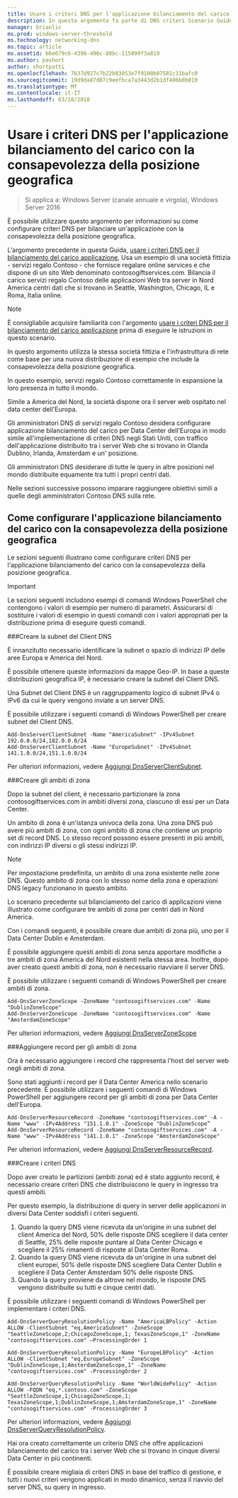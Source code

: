 ```yaml
---
title: Usare i criteri DNS per l'applicazione bilanciamento del carico con la consapevolezza della posizione geografica
description: In questo argomento fa parte di DNS criteri Scenario Guide per Windows Server 2016
manager: brianlic
ms.prod: windows-server-threshold
ms.technology: networking-dns
ms.topic: article
ms.assetid: b6e679c6-4398-496c-88bc-115099f3a819
ms.author: pashort
author: shortpatti
ms.openlocfilehash: 7637d927c7b22b83053e7f9100b07581c11bafc0
ms.sourcegitcommit: 19d9da87d87c9eefbca7a3443d2b1df486b0b010
ms.translationtype: MT
ms.contentlocale: it-IT
ms.lasthandoff: 03/28/2018
---
```

# <a name="use-dns-policy-for-application-load-balancing-with-geo-location-awareness"></a>Usare i criteri DNS per l'applicazione bilanciamento del carico con la consapevolezza della posizione geografica

>Si applica a: Windows Server (canale annuale e virgola), Windows Server 2016

È possibile utilizzare questo argomento per informazioni su come configurare criteri DNS per bilanciare un'applicazione con la consapevolezza della posizione geografica.

L'argomento precedente in questa Guida, [usare i criteri DNS per il bilanciamento del carico applicazione](https://technet.microsoft.com/windows-server-docs/networking/dns/deploy/app-lb), Usa un esempio di una società fittizia - servizi regalo Contoso - che fornisce regalare online services e che dispone di un sito Web denominato contosogiftservices.com. Bilancia il carico servizi regalo Contoso delle applicazioni Web tra server in Nord America centri dati che si trovano in Seattle, Washington, Chicago, IL e Roma, Italia online.

>[!NOTE]
>È consigliabile acquisire familiarità con l'argomento [usare i criteri DNS per il bilanciamento del carico applicazione](https://technet.microsoft.com/windows-server-docs/networking/dns/deploy/app-lb) prima di eseguire le istruzioni in questo scenario.

In questo argomento utilizza la stessa società fittizia e l'infrastruttura di rete come base per una nuova distribuzione di esempio che include la consapevolezza della posizione geografica.

In questo esempio, servizi regalo Contoso correttamente in espansione la loro presenza in tutto il mondo.

Simile a America del Nord, la società dispone ora il server web ospitato nel data center dell'Europa.

Gli amministratori DNS di servizi regalo Contoso desidera configurare applicazione bilanciamento del carico per Data Center dell'Europa in modo simile all'implementazione di criteri DNS negli Stati Uniti, con traffico dell'applicazione distribuito tra i server Web che si trovano in Olanda Dublino, Irlanda, Amsterdam e un' posizione.

Gli amministratori DNS desiderare di tutte le query in altre posizioni nel mondo distribuite equamente tra tutti i propri centri dati.

Nelle sezioni successive possono imparare raggiungere obiettivi simili a quelle degli amministratori Contoso DNS sulla rete.

## <a name="how-to-configure-application-load-balancing-with-geo-location-awareness"></a>Come configurare l'applicazione bilanciamento del carico con la consapevolezza della posizione geografica

Le sezioni seguenti illustrano come configurare criteri DNS per l'applicazione bilanciamento del carico con la consapevolezza della posizione geografica.

>[!IMPORTANT]
>Le sezioni seguenti includono esempi di comandi Windows PowerShell che contengono i valori di esempio per numero di parametri. Assicurarsi di sostituire i valori di esempio in questi comandi con i valori appropriati per la distribuzione prima di eseguire questi comandi.

###<a name="bkmk_clientsubnets"></a>Creare la subnet del Client DNS

È innanzitutto necessario identificare la subnet o spazio di indirizzi IP delle aree Europa e America del Nord.

È possibile ottenere queste informazioni da mappe Geo-IP. In base a queste distribuzioni geografica IP, è necessario creare la subnet del Client DNS.

Una Subnet del Client DNS è un raggruppamento logico di subnet IPv4 o IPv6 da cui le query vengono inviate a un server DNS.

È possibile utilizzare i seguenti comandi di Windows PowerShell per creare subnet del Client DNS. 

    
    Add-DnsServerClientSubnet -Name "AmericaSubnet" -IPv4Subnet 192.0.0.0/24,182.0.0.0/24
    Add-DnsServerClientSubnet -Name "EuropeSubnet" -IPv4Subnet 141.1.0.0/24,151.1.0.0/24
    
Per ulteriori informazioni, vedere [Aggiungi DnsServerClientSubnet](https://technet.microsoft.com/library/mt126261.aspx).

###<a name="bkmk_zscopes2"></a>Creare gli ambiti di zona

Dopo la subnet del client, è necessario partizionare la zona contosogiftservices.com in ambiti diversi zona, ciascuno di essi per un Data Center.

Un ambito di zona è un'istanza univoca della zona. Una zona DNS può avere più ambiti di zona, con ogni ambito di zona che contiene un proprio set di record DNS. Lo stesso record possono essere presenti in più ambiti, con indirizzi IP diversi o gli stessi indirizzi IP.

>[!NOTE]
>Per impostazione predefinita, un ambito di una zona esistente nelle zone DNS. Questo ambito di zona con lo stesso nome della zona e operazioni DNS legacy funzionano in questo ambito.

Lo scenario precedente sul bilanciamento del carico di applicazioni viene illustrato come configurare tre ambiti di zona per centri dati in Nord America.

Con i comandi seguenti, è possibile creare due ambiti di zona più, uno per il Data Center Dublin e Amsterdam. 

È possibile aggiungere questi ambiti di zona senza apportare modifiche a tre ambiti di zona America del Nord esistenti nella stessa area. Inoltre, dopo aver creato questi ambiti di zona, non è necessario riavviare il server DNS.

È possibile utilizzare i seguenti comandi di Windows PowerShell per creare ambiti di zona.

    
    Add-DnsServerZoneScope -ZoneName "contosogiftservices.com" -Name "DublinZoneScope"
    Add-DnsServerZoneScope -ZoneName "contosogiftservices.com" -Name "AmsterdamZoneScope"
    

Per ulteriori informazioni, vedere [Aggiungi DnsServerZoneScope](https://technet.microsoft.com/library/mt126267.aspx)

###<a name="bkmk_records2"></a>Aggiungere record per gli ambiti di zona

Ora è necessario aggiungere i record che rappresenta l'host del server web negli ambiti di zona.

Sono stati aggiunti i record per il Data Center America nello scenario precedente. È possibile utilizzare i seguenti comandi di Windows PowerShell per aggiungere record per gli ambiti di zona per Data Center dell'Europa.
 
    
    Add-DnsServerResourceRecord -ZoneName "contosogiftservices.com" -A -Name "www" -IPv4Address "151.1.0.1" -ZoneScope "DublinZoneScope”
    Add-DnsServerResourceRecord -ZoneName "contosogiftservices.com" -A -Name "www" -IPv4Address "141.1.0.1" -ZoneScope "AmsterdamZoneScope"
    

Per ulteriori informazioni, vedere [Aggiungi DnsServerResourceRecord](https://technet.microsoft.com/library/jj649925.aspx).

###<a name="bkmk_policies2"></a>Creare i criteri DNS

Dopo aver creato le partizioni (ambiti zona) ed è stato aggiunto record, è necessario creare criteri DNS che distribuiscono le query in ingresso tra questi ambiti.

Per questo esempio, la distribuzione di query in server delle applicazioni in diversi Data Center soddisfi i criteri seguenti.

1. Quando la query DNS viene ricevuta da un'origine in una subnet del client America del Nord, 50% delle risposte DNS scegliere il data center di Seattle, 25% delle risposte puntare al Data Center Chicago e scegliere il 25% rimanenti di risposte al Data Center Roma.
2. Quando la query DNS viene ricevuta da un'origine in una subnet del client europei, 50% delle risposte DNS scegliere Data Center Dublin e scegliere il Data Center Amsterdam 50% delle risposte DNS.
3. Quando la query proviene da altrove nel mondo, le risposte DNS vengono distribuite su tutti e cinque centri dati.

È possibile utilizzare i seguenti comandi di Windows PowerShell per implementare i criteri DNS.

    
    Add-DnsServerQueryResolutionPolicy -Name "AmericaLBPolicy" -Action ALLOW -ClientSubnet "eq,AmericaSubnet" -ZoneScope "SeattleZoneScope,2;ChicagoZoneScope,1; TexasZoneScope,1" -ZoneName "contosogiftservices.com" –ProcessingOrder 1
    
    Add-DnsServerQueryResolutionPolicy -Name "EuropeLBPolicy" -Action ALLOW -ClientSubnet "eq,EuropeSubnet" -ZoneScope "DublinZoneScope,1;AmsterdamZoneScope,1" -ZoneName "contosogiftservices.com" -ProcessingOrder 2
    
    Add-DnsServerQueryResolutionPolicy -Name "WorldWidePolicy" -Action ALLOW -FQDN "eq,*.contoso.com" -ZoneScope "SeattleZoneScope,1;ChicagoZoneScope,1; TexasZoneScope,1;DublinZoneScope,1;AmsterdamZoneScope,1" -ZoneName "contosogiftservices.com" -ProcessingOrder 3
    
    

Per ulteriori informazioni, vedere [Aggiungi DnsServerQueryResolutionPolicy](https://technet.microsoft.com/library/mt126273.aspx).

Hai ora creato correttamente un criterio DNS che offre applicazioni bilanciamento del carico tra i server Web che si trovano in cinque diversi Data Center in più continenti.

È possibile creare migliaia di criteri DNS in base del traffico di gestione, e tutti i nuovi criteri vengono applicati in modo dinamico, senza il riavvio del server DNS, su query in ingresso.
